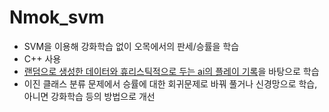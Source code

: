 # Nmok_svm

* SVM을 이용해 강화학습 없이 오목에서의 판세/승률을 학습
* C++ 사용
* [랜덤으로 생성한 데이터와 휴리스틱적으로 두는 ai의 플레이 기록](https://github.com/mori-inj/Nmok)을 바탕으로 학습
* 이진 클래스 분류 문제에서 승률에 대한 회귀문제로 바꿔 풀거나 신경망으로 학습, 아니면 강화학습 등의 방법으로 개선  
